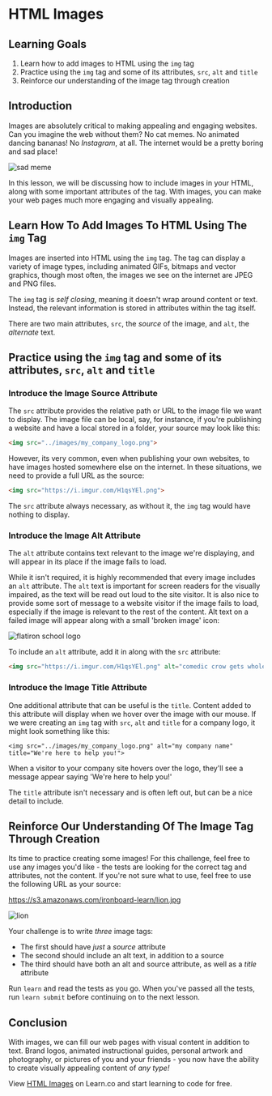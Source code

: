 # HTML Images

## Learning Goals

1. Learn how to add images to HTML using the `img` tag
2. Practice using the `img` tag and some of its attributes, `src`, `alt` and `title`
3. Reinforce our understanding of the image tag through creation

## Introduction

Images are absolutely critical to making appealing and engaging websites. Can
you imagine the web without them? No cat memes. No animated dancing bananas! No
_Instagram_, at all. The internet would be a pretty boring and sad place!

![sad meme](https://s3.amazonaws.com/ironboard-learn/sad_meme.jpg)

In this lesson, we will be discussing how to include images in your HTML, along
with some important attributes of the tag. With images, you can make your web
pages much more engaging and visually appealing.

## Learn How To Add Images To HTML Using The `img` Tag

Images are inserted into HTML using the `img` tag. The tag can display a variety
of image types, including animated GIFs, bitmaps and vector graphics, though
most often, the images we see on the internet are JPEG and PNG files.

The `img` tag is _self closing_, meaning it doesn't wrap around content or text.
Instead, the relevant information is stored in attributes within the tag itself.

There are two main attributes, `src`, the _source_ of the image, and `alt`, the
_alternate_ text.

## Practice using the `img` tag and some of its attributes, `src`, `alt` and `title`

### Introduce the Image Source Attribute

The `src` attribute provides the relative path or URL to the image file we want
to display.  The image file can be local, say, for instance, if you're
publishing a website and have a local stored in a folder, your source may look
like this:

```html
<img src="../images/my_company_logo.png">
```

However, its very common, even when publishing your own websites, to have images
hosted somewhere else on the internet. In these situations, we need to provide a
full URL as the source:

```html
<img src="https://i.imgur.com/H1qsYEl.png">
```

The `src` attribute always necessary, as without it, the `img` tag would have
nothing to display.

### Introduce the Image Alt Attribute

The `alt` attribute contains text relevant to the image we're displaying, and
will appear in its place if the image fails to load.

While it isn't required, it is highly recommended that every image includes an
`alt` attribute. The `alt` text is important for screen readers for the visually
impaired, as the text will be read out loud to the site visitor. It is also nice
to provide some sort of message to a website visitor if the image fails to load,
especially if the image is relevant to the rest of the content.  Alt text on a
failed image will appear along with a small 'broken image' icon:

<img src="http://blog.flatironschool.com/wp-content/uploads/2015/03/FS_Circle_Slashes-150x150.png" alt="flatiron school logo">

To include an `alt` attribute, add it in along with the `src` attribute:

```html
<img src="https://i.imgur.com/H1qsYEl.png" alt="comedic crow gets wholesome support">
```

### Introduce the Image Title Attribute

One additional attribute that can be useful is the `title`. Content added to
this attribute will display when we hover over the image with our mouse. If we
were creating an `img` tag with `src`, `alt` and `title` for a company logo, it
might look something like this:

```
<img src="../images/my_company_logo.png" alt="my company name" title="We're here to help you!">
```

When a visitor to your company site hovers over the logo, they'll see a message
appear saying 'We're here to help you!'

The `title` attribute isn't necessary and is often left out, but can be a nice
detail to include.

## Reinforce Our Understanding Of The Image Tag Through Creation

Its time to practice creating some images! For this challenge, feel free to use
any images you'd like - the tests are looking for the correct tag and
attributes, not the content.  If you're not sure what to use, feel free to use
the following URL as your source:

https://s3.amazonaws.com/ironboard-learn/lion.jpg

![lion](https://s3.amazonaws.com/ironboard-learn/lion.jpg)

Your challenge is to write _three_ image tags:

* The first should have _just_ a _source_ attribute
* The second should include an alt text, in addition to a source
* The third should have both an alt and source attribute, as well as a _title_ attribute

Run `learn` and read the tests as you go.  When you've passed all the tests, run
`learn submit` before continuing on to the next lesson.

## Conclusion

With images, we can fill our web pages with visual content in addition to text.
Brand logos, animated instructional guides, personal artwork and photography, or
pictures of you and your friends - you now have the ability to create visually
appealing content of _any type!_

<p data-visibility='hidden'>View <a href='https://learn.co/lessons/html-images' title='HTML Images'>HTML Images</a> on Learn.co and start learning to code for free.</p>
